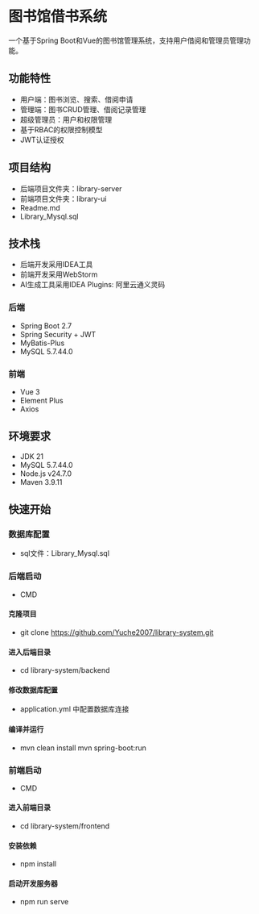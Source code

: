 # 图书馆借书系统

一个基于Spring Boot和Vue的图书馆管理系统，支持用户借阅和管理员管理功能。

## 功能特性

- 用户端：图书浏览、搜索、借阅申请
- 管理端：图书CRUD管理、借阅记录管理
- 超级管理员：用户和权限管理
- 基于RBAC的权限控制模型
- JWT认证授权

## 项目结构
- 后端项目文件夹：library-server
- 前端项目文件夹：library-ui
- Readme.md
- Library_Mysql.sql

## 技术栈
- 后端开发采用IDEA工具
- 前端开发采用WebStorm
- AI生成工具采用IDEA Plugins: 阿里云通义灵码

### 后端
- Spring Boot 2.7
- Spring Security + JWT
- MyBatis-Plus
- MySQL 5.7.44.0

### 前端
- Vue 3
- Element Plus
- Axios

## 环境要求

- JDK 21
- MySQL 5.7.44.0
- Node.js v24.7.0
- Maven 3.9.11

## 快速开始

### 数据库配置
- sql文件：Library_Mysql.sql

### 后端启动
- CMD
#### 克隆项目
- git clone https://github.com/Yuche2007/library-system.git
#### 进入后端目录
- cd library-system/backend
#### 修改数据库配置
- application.yml 中配置数据库连接
#### 编译并运行
- mvn clean install mvn spring-boot:run

### 前端启动
- CMD
#### 进入前端目录
- cd library-system/frontend
#### 安装依赖
- npm install
#### 启动开发服务器
- npm run serve
